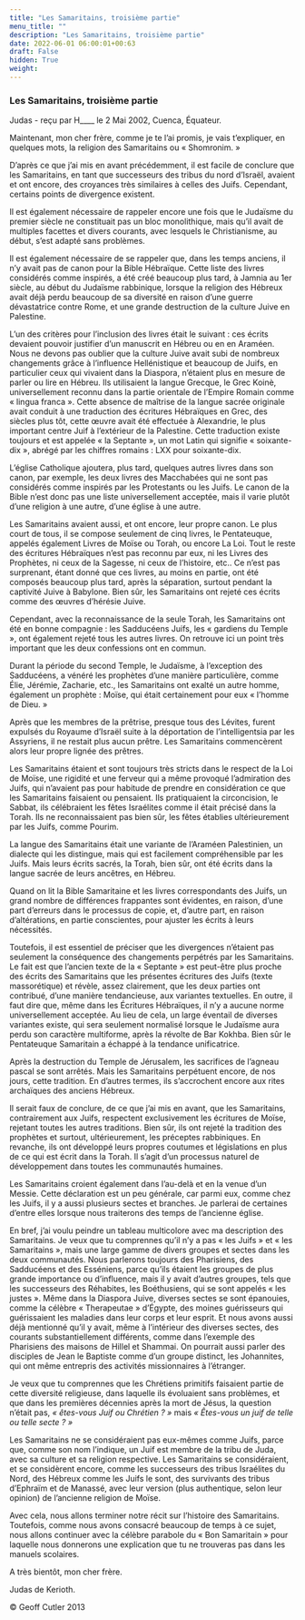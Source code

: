 ```yaml
---
title: "Les Samaritains, troisième partie"
menu_title: ""
description: "Les Samaritains, troisième partie"
date: 2022-06-01 06:00:01+00:63
draft: False
hidden: True
weight:
---
```

### Les Samaritains, troisième partie

Judas - reçu par H____ le 2 Mai 2002, Cuenca, Équateur.

Maintenant, mon cher frère, comme je te l’ai promis, je vais t’expliquer, en quelques mots, la religion des Samaritains ou « Shomronim. »

D’après ce que j’ai mis en avant précédemment, il est facile de conclure que les Samaritains, en tant que successeurs des tribus du nord d’Israël, avaient et ont encore, des croyances très similaires à celles des Juifs. Cependant, certains points de divergence existent.

Il est également nécessaire de rappeler encore une fois que le Judaïsme du premier siècle ne constituait pas un bloc monolithique, mais qu’il avait de multiples facettes et divers courants, avec lesquels le Christianisme, au début, s’est adapté sans problèmes.

Il est également nécessaire de se rappeler que, dans les temps anciens, il n’y avait pas de canon pour la Bible Hébraïque. Cette liste des livres considérés comme inspirés, a été créé beaucoup plus tard, à Jamnia au 1er siècle, au début du Judaïsme rabbinique, lorsque la religion des Hébreux avait déjà perdu beaucoup de sa diversité en raison d’une guerre dévastatrice contre Rome, et une grande destruction de la culture Juive en Palestine.

L’un des critères pour l’inclusion des livres était le suivant : ces écrits devaient pouvoir justifier d’un manuscrit en  Hébreu ou en en Araméen. Nous ne devons pas oublier que la culture Juive avait subi de nombreux changements grâce à l’influence Hellénistique et beaucoup de Juifs, en particulier ceux qui vivaient dans la Diaspora, n’étaient plus en mesure de parler ou lire en Hébreu. Ils utilisaient la langue Grecque, le Grec Koinè, universellement reconnu dans la partie orientale de l’Empire Romain comme « lingua franca ». Cette absence de maîtrise de la langue sacrée originale avait conduit à une traduction des écritures Hébraïques en Grec, des siècles plus tôt, cette œuvre avait été effectuée à Alexandrie, le plus important centre Juif à l’extérieur de la Palestine. Cette traduction existe toujours et est appelée « la Septante », un mot Latin qui signifie « soixante-dix », abrégé par les chiffres romains : LXX pour soixante-dix.

L’église Catholique ajoutera, plus tard, quelques autres livres dans son canon, par exemple, les deux livres des Macchabées qui ne sont pas considérés comme inspirés par les Protestants ou les Juifs. Le canon de la Bible n’est donc pas une liste universellement acceptée, mais il varie plutôt d’une religion à une autre, d’une église à une autre.

Les Samaritains avaient aussi, et ont encore, leur propre canon. Le plus court de tous, il se compose seulement de cinq livres, le Pentateuque, appelés également Livres de Moïse ou Torah, ou encore La Loi. Tout le reste des écritures Hébraïques n’est pas reconnu par eux, ni les Livres des Prophètes, ni ceux de la Sagesse, ni ceux de l’histoire, etc.. Ce n’est pas surprenant, étant donné que ces livres, au moins en partie, ont été composés beaucoup plus tard, après la séparation, surtout pendant la captivité Juive à Babylone. Bien sûr, les Samaritains ont rejeté ces écrits comme des œuvres d’hérésie Juive.

Cependant, avec la reconnaissance de la seule Torah, les Samaritains ont été en bonne compagnie : les Sadducéens Juifs, les « gardiens du Temple », ont également rejeté tous les autres livres. On retrouve ici un point très important que les deux confessions ont en commun.

Durant la période du second Temple, le Judaïsme, à l’exception des Sadducéens, a  vénéré les prophètes d’une manière particulière, comme Élie, Jérémie, Zacharie, etc., les Samaritains ont exalté un autre homme, également un prophète : Moïse, qui était certainement pour eux « l’homme de Dieu. »

Après que les membres de la prêtrise, presque tous des Lévites, furent expulsés du Royaume d’Israël suite à la déportation  de l’intelligentsia par les Assyriens, il ne restait plus aucun prêtre. Les Samaritains commencèrent alors leur propre lignée des prêtres.

Les Samaritains étaient et sont toujours très stricts dans le respect de la Loi de Moïse, une rigidité et une ferveur qui a même provoqué l’admiration des Juifs, qui n’avaient pas pour habitude de prendre en considération ce que les Samaritains faisaient ou pensaient. Ils pratiquaient la circoncision, le Sabbat, ils célébraient les fêtes Israélites comme il était précisé dans la Torah. Ils ne reconnaissaient pas bien sûr, les fêtes établies ultérieurement par les Juifs, comme Pourim.

La langue des Samaritains était une variante de l’Araméen Palestinien, un dialecte qui les distingue, mais qui est facilement compréhensible par les Juifs. Mais leurs écrits sacrés, la Torah, bien sûr, ont été écrits dans la langue sacrée de leurs ancêtres, en Hébreu.

Quand on lit la Bible Samaritaine et les livres correspondants des Juifs, un grand nombre de différences frappantes sont évidentes, en raison, d’une part d’erreurs dans le processus de copie, et, d’autre part, en raison d’altérations, en partie conscientes, pour ajuster les écrits à leurs nécessités.

Toutefois, il est essentiel de préciser que les divergences n’étaient pas seulement la conséquence des changements perpétrés par les Samaritains. Le fait est que l’ancien texte de la « Septante » est peut-être plus proche des écrits des Samaritains que les présentes écritures des Juifs (texte massorétique) et révèle, assez clairement, que les deux parties ont contribué, d’une manière tendancieuse, aux variantes textuelles. En outre, il faut dire que, même dans les Écritures Hébraïques, il n’y a aucune norme universellement acceptée. Au lieu de cela, un large éventail de diverses variantes existe, qui sera seulement normalisé lorsque le Judaïsme aura perdu son caractère multiforme, après la révolte de Bar Kokhba. Bien sûr le Pentateuque Samaritain a échappé à la tendance unificatrice.

Après la destruction du Temple de Jérusalem, les sacrifices de l’agneau pascal se sont arrêtés. Mais les Samaritains perpétuent encore, de nos jours, cette tradition. En d’autres termes, ils s’accrochent encore aux rites archaïques des anciens Hébreux.

Il serait faux de conclure, de ce que j’ai mis en avant, que les Samaritains, contrairement aux Juifs, respectent exclusivement les écritures de Moïse, rejetant toutes les autres traditions. Bien sûr, ils ont rejeté la tradition des prophètes et surtout, ultérieurement, les préceptes rabbiniques. En revanche, ils ont développé leurs propres coutumes et législations en plus de ce qui est écrit dans la Torah. Il s’agit d’un processus naturel de développement dans toutes les communautés humaines.

Les Samaritains croient également dans l’au-delà et en la venue d’un Messie. Cette déclaration est un peu générale, car parmi eux, comme chez les Juifs, il y a aussi plusieurs sectes et branches. Je parlerai de certaines d’entre elles lorsque nous traiterons des temps de l’ancienne église.

En bref, j’ai voulu peindre un tableau multicolore avec ma description des Samaritains. Je veux que tu comprennes qu’il n’y a pas « les Juifs » et « les Samaritains », mais une large gamme de divers groupes et sectes dans les deux communautés. Nous parlerons toujours des Pharisiens, des Sadducéens et des Esséniens, parce qu’ils étaient les groupes de plus grande importance ou d’influence, mais il y avait d’autres groupes, tels que les successeurs des Réhabites, les Boéthusiens, qui se sont appelés « les justes ». Même dans la Diaspora Juive, diverses sectes se sont épanouies, comme la célèbre « Therapeutae » d’Égypte, des moines guérisseurs qui guérissaient les maladies dans leur corps et leur esprit. Et nous avons aussi déjà mentionné qu’il y avait, même à l’intérieur des diverses sectes, des courants substantiellement différents, comme dans l’exemple des Pharisiens des maisons de Hillel et Shammai. On pourrait aussi parler des disciples de Jean le Baptiste comme d’un groupe distinct, les Johannites, qui ont même entrepris des activités missionnaires à l’étranger.

Je veux que tu comprennes que les Chrétiens primitifs faisaient partie de cette diversité religieuse, dans laquelle ils évoluaient sans problèmes, et que dans les premières décennies après la mort de Jésus, la question n’était pas, *« êtes-vous Juif ou Chrétien ? »* mais *« Êtes-vous un juif de telle ou telle secte ? »*

Les Samaritains ne se considéraient pas eux-mêmes comme Juifs, parce que, comme son nom l’indique, un Juif est membre de la tribu de Juda, avec sa culture et sa religion respective. Les Samaritains se considéraient, et se considèrent encore, comme les successeurs des tribus Israélites du Nord, des Hébreux comme les Juifs le sont, des survivants des tribus d’Ephraïm et de Manassé, avec leur version (plus authentique, selon leur opinion) de l’ancienne religion de Moïse.

Avec cela, nous allons terminer notre récit sur l’histoire des Samaritains. Toutefois, comme nous avons consacré beaucoup de temps à ce sujet, nous allons continuer avec la célèbre parabole du « Bon Samaritain » pour laquelle nous donnerons une explication que tu ne trouveras pas dans les manuels scolaires.

A très bientôt, mon cher frère.

Judas de Kerioth.

© Geoff Cutler 2013
